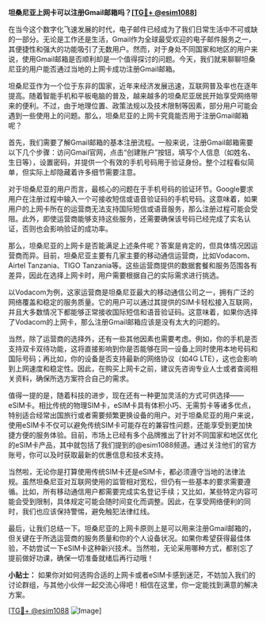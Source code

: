 **坦桑尼亚上网卡可以注册Gmail邮箱吗？[[TG💪+ @esim1088](https://t.me/s/esim1088)]**

在当今这个数字化飞速发展的时代，电子邮件已经成为了我们日常生活中不可或缺的一部分。无论是工作还是生活，Gmail作为全球最受欢迎的电子邮件服务之一，其便捷性和强大的功能吸引了无数用户。然而，对于身处不同国家和地区的用户来说，使用Gmail邮箱是否顺利却是一个值得探讨的问题。今天，我们就来聊聊坦桑尼亚的用户能否通过当地的上网卡成功注册Gmail邮箱。

坦桑尼亚作为一个位于东非的国家，近年来经济发展迅速，互联网普及率也在逐年提高。随着智能手机和平板电脑的普及，越来越多的坦桑尼亚居民开始享受网络带来的便利。不过，由于地理位置、政策法规以及技术限制等因素，部分用户可能会遇到一些使用上的问题。那么，坦桑尼亚的上网卡究竟能否用于注册Gmail邮箱呢？

首先，我们需要了解Gmail邮箱的基本注册流程。一般来说，注册Gmail邮箱需要以下几个步骤：访问Gmail官网，点击“创建账户”按钮，填写个人信息（如姓名、生日等），设置密码，并提供一个有效的手机号码用于验证身份。整个过程看似简单，但实际上却隐藏着许多细节需要注意。

对于坦桑尼亚的用户而言，最核心的问题在于手机号码的验证环节。Google要求用户在注册过程中输入一个可接收短信或语音验证码的手机号码。这意味着，如果用户的上网卡所在的运营商无法支持国际短信或语音服务，那么注册过程可能会受阻。此外，即使运营商能够支持这些服务，还需要确保该号码已经完成了实名认证，否则也会影响验证的成功率。

那么，坦桑尼亚的上网卡是否能满足上述条件呢？答案是肯定的，但具体情况因运营商而异。目前，坦桑尼亚主要有几家主要的移动通信运营商，比如Vodacom、Airtel Tanzania、TIGO Tanzania等。这些运营商提供的数据套餐和服务范围各有差异，因此在选择上网卡时，用户需要根据自己的实际需求进行挑选。

以Vodacom为例，这家运营商是坦桑尼亚最大的移动通信公司之一，拥有广泛的网络覆盖和稳定的服务质量。它的用户可以通过其提供的SIM卡轻松接入互联网，并且大多数情况下都能够正常接收国际短信和语音验证码。这意味着，如果你选择了Vodacom的上网卡，那么注册Gmail邮箱应该是没有太大的问题的。

当然，除了运营商的选择外，还有一些其他因素也需要考虑。例如，你的手机是否支持双卡双待功能，这将直接影响到你是否能够在同一设备上同时使用本地号码和国际号码；再比如，你的设备是否支持最新的网络协议（如4G LTE），这也会影响到上网速度和稳定性。因此，在购买上网卡之前，建议先咨询专业人士或者查阅相关资料，确保所选方案符合自己的需求。

值得一提的是，随着科技的进步，现在还有一种更加灵活的方式可供选择——eSIM卡。相比传统的物理SIM卡，eSIM卡具有体积小巧、无需剪卡等诸多优点，特别适合经常出国旅行或者需要频繁更换设备的用户。对于坦桑尼亚的用户来说，使用eSIM卡不仅可以避免传统SIM卡可能存在的兼容性问题，还能享受到更加快捷方便的服务体验。目前，市场上已经有多个品牌推出了针对不同国家和地区优化的eSIM卡产品，其中就包括了我们提到的@esim1088频道。通过关注他们的官方账号，你可以及时获取最新的优惠信息和技术支持。

当然啦，无论你是打算使用传统SIM卡还是eSIM卡，都必须遵守当地的法律法规。虽然坦桑尼亚对互联网使用的监管相对宽松，但仍有一些基本的要求需要遵循。比如，所有移动通信用户都需要完成实名登记手续；又比如，某些特定内容可能会受到限制，具体规定可能会随时间变化而调整。因此，在享受网络便利的同时，我们也应该保持警惕，避免触犯法律红线。

最后，让我们总结一下。坦桑尼亚的上网卡原则上是可以用来注册Gmail邮箱的，但关键在于所选运营商的服务质量和你的个人设备状况。如果你希望获得最佳体验，不妨尝试一下eSIM卡这种新兴技术。当然啦，无论采用哪种方式，都别忘了提前做好功课，确保一切准备就绪后再行动哦！

**小贴士：** 如果你对如何选购合适的上网卡或者eSIM卡感到迷茫，不妨加入我们的讨论群组，与其他小伙伴一起交流心得吧！相信在这里，你一定能找到满意的解决方案。

[[TG💪+ @esim1088](https://t.me/s/esim1088) ![Image](https://i.postimg.cc/4NQfJmqS/Snipaste-2025-05-13-00-14-12.png)]